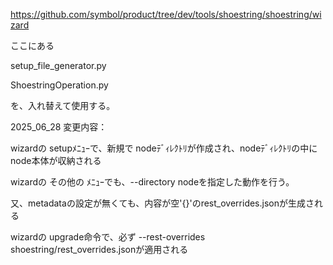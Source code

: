 https://github.com/symbol/product/tree/dev/tools/shoestring/shoestring/wizard

ここにある

setup_file_generator.py

ShoestringOperation.py

を、入れ替えて使用する。

2025_06_28
変更内容：

wizardの setupﾒﾆｭｰで、新規で nodeﾃﾞｨﾚｸﾄﾘが作成され、nodeﾃﾞｨﾚｸﾄﾘの中に node本体が収納される

wizardの その他の ﾒﾆｭｰでも、--directory nodeを指定した動作を行う。

又、metadataの設定が無くても、内容が空'{}'のrest_overrides.jsonが生成される

wizardの upgrade命令で、必ず --rest-overrides shoestring/rest_overrides.jsonが適用される
